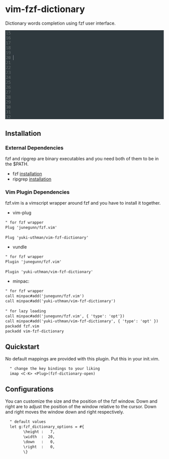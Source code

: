 # vim-fzf-dictionary

Dictionary words completion using fzf user interface.

![intro](intro.gif)


## Installation


### External Dependencies
fzf and ripgrep are binary executables and you need both of them to be in the 
$PATH.

* fzf [installation](https://github.com/junegunn/fzf#installation)
* ripgrep [installation](https://github.com/BurntSushi/ripgrep#installation)

### Vim Plugin Dependencies
fzf.vim is a vimscript wrapper around fzf and you have to install it together.

* vim-plug
```viml
" for fzf wrapper
Plug 'junegunn/fzf.vim'

Plug 'yuki-uthman/vim-fzf-dictionary'
```

* vundle
```viml
" for fzf wrapper
Plugin 'junegunn/fzf.vim'

Plugin 'yuki-uthman/vim-fzf-dictionary'
```

* minpac:
```viml
" for fzf wrapper
call minpac#add('junegunn/fzf.vim')
call minpac#add('yuki-uthman/vim-fzf-dictionary')

" for lazy loading
call minpac#add('junegunn/fzf.vim', { 'type': 'opt'})
call minpac#add('yuki-uthman/vim-fzf-dictionary', { 'type': 'opt' })
packadd fzf.vim
packadd vim-fzf-dictionary
```


## Quickstart

No default mappings are provided with this plugin.
Put this in your init.vim.
```viml
  " change the key bindings to your liking
  imap <C-K> <Plug>(fzf-dictionary-open)
```


## Configurations

You can customize the size and the position of the fzf window.
Down and right are to adjust the position of the window relative to the
cursor. Down and right moves the window down and right respectively.
```viml
  " default values
  let g:fzf_dictionary_options = #{
        \height :   7,
        \width  :  20,
        \down   :   0,
        \right  :   0,
        \}
```
